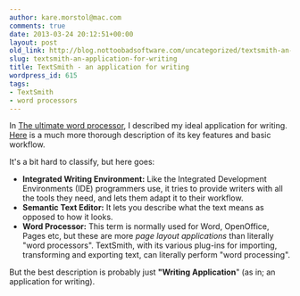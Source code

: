 ```yaml
---
author: kare.morstol@mac.com
comments: true
date: 2013-03-24 20:12:51+00:00
layout: post
old_link: http://blog.nottoobadsoftware.com/uncategorized/textsmith-an-application-for-writing/
slug: textsmith-an-application-for-writing
title: TextSmith - an application for writing
wordpress_id: 615
tags:
- TextSmith
- word processors
---
```


In [The ultimate word processor](/blog/user_interface/the-ultimate-word-processor/), I described my ideal application for writing. [Here](/textsmith/) is a much more thorough description of its key features and basic workflow.

It's a bit hard to classify, but here goes:
	
* **Integrated Writing Environment:**
Like the Integrated Development Environments (IDE) programmers use, it tries to provide writers with all the tools they need, and lets them adapt it to their workflow.
* **Semantic Text Editor:**
It lets you describe what the text means as opposed to how it looks.
* **Word Processor:**
This term is normally used for Word, OpenOffice, Pages etc, but these are more _page layout applications_ than literally "word processors". TextSmith, with its various plug-ins for importing, transforming and exporting text, can literally perform "word processing".

But the best description is probably just **"Writing Application**" (as in; an application for writing).
